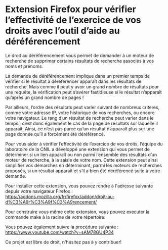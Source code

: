 # Extension Firefox pour vérifier l’effectivité de l’exercice de vos droits avec l’outil d’aide au déréférencement 

Le droit au déréférencement vous permet de demander à un moteur de recherche de supprimer certains résultats de recherche associés à vos noms et prénoms.

La demande de déréférencement implique dans un premier temps de vérifier si le résultat à déréférencer apparaît dans les résultats de recherche. Mais comme il peut y avoir un grand nombre de résultats pour une requête, la vérification peut s’avérer fastidieuse si le résultat n’apparaît qu’après un grand nombre de pages ! 

Par ailleurs, l’ordre des résultats peut varier suivant de nombreux critères, comme votre adresse IP, votre historique de vos recherches, ou encore votre navigateur. Le rang d’un résultat de recherche peut varier dans le temps ; c’est donc également le cas de la page de résultats sur laquelle il apparait. Ainsi, ce n’est pas parce qu’un résultat n’apparaît plus sur une page donnée qu’il a forcément été déréférencé.

Pour vous aider à vérifier l’effectivité de l’exercice de vos droits, l’équipe du laboratoire de la CNIL a développé une extension qui vous permet de déterminer si un lien apparaît ou non parmi l’ensemble des résultats d’un moteur de recherche, à la saisie de votre nom. Cette extension peut ainsi simplifier vos démarches en déterminant, parmi les moteurs de recherches proposés, si un résultat apparait et s’il a bien été déréférencé suite à votre demande. 

Pour installer cette extension, vous pouvez rendre à l'adresse suivante depuis votre navigateur Firefox :
https://addons.mozilla.org/fr/firefox/addon/droit-au-d%C3%A9r%C3%A9f%C3%A9rencement/

Pour construire vous même cette extension, vous pouvez executer la commande make à la racine de votre répertoire.

Vous pouvez également suivre la procédure suivante :
https://www.youtube.com/watch?v=sAM78GU4P34

Ce projet est libre de droit, n'hésitez pas à y contribuer!